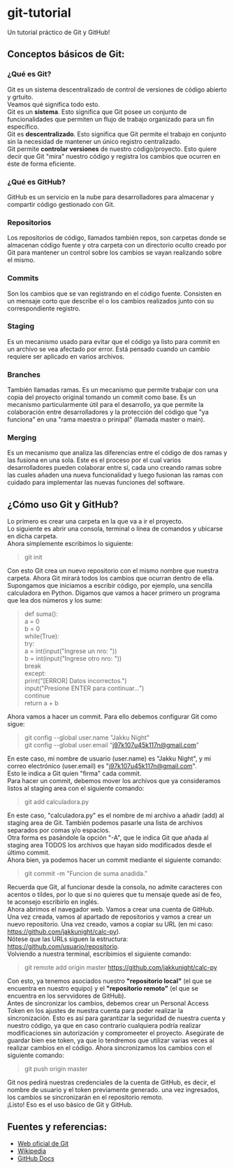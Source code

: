 # git-tutorial
Un tutorial práctico de Git y GitHub!
## Conceptos básicos de Git:
### ¿Qué es Git?
Git es un sistema descentralizado de control de versiones de código abierto y grtuito.  
Veamos qué significa todo esto.  
Git es un **sistema**. Esto significa que Git posee un conjunto de funcionalidades que 
permiten un flujo de trabajo organizado para un fin específico.  
Git es **descentralizado**. Esto significa que Git permite el trabajo en conjunto sin la 
necesidad de mantener un único registro centralizado.  
Git permite **controlar versiones** de nuestro código/proyecto. Esto quiere decir que 
Git "mira" nuestro código y registra los cambios que ocurren en éste de forma eficiente.  
### ¿Qué es GitHub?
GitHub es un servicio en la nube para desarrolladores para almacenar y compartir código 
gestionado con Git.
### Repositorios
Los repositorios de código, llamados también repos, son carpetas donde se almacenan 
código fuente y otra carpeta con un directorio oculto creado por Git para mantener un 
control sobre los cambios se vayan realizando sobre el mismo.
### Commits
Son los cambios que se van registrando en el código fuente. Consisten en un mensaje corto 
que describe el o los cambios realizados junto con su correspondiente registro.
### Staging
Es un mecanismo usado para evitar que el código ya listo para commit en un archivo se 
vea afectado por error. Está pensado cuando un cambio requiere ser aplicado en varios 
archivos.
### Branches
También llamadas ramas. Es un mecanismo que permite trabajar con una copia del proyecto 
original tomando un commit como base. Es un mecanismo particularmente útil para el 
desarrollo, ya que permite la colaboración entre desarrolladores y la protección del 
código que "ya funciona" en una "rama maestra o prinipal" (llamada master o main).
### Merging
Es un mecanismo que analiza las diferencias entre el código de dos ramas y las fusiona en
una sola. Este es el proceso por el cual varios desarrolladores pueden colaborar entre 
sí, cada uno creando ramas sobre las cuales añaden una nueva funcionalidad y luego fusionan 
las ramas con cuidado para implementar las nuevas funciones del software.
## ¿Cómo uso Git y GitHub?
Lo primero es crear una carpeta en la que va a ir el proyecto.  
Lo siguiente es abrir una consola, terminal o línea de comandos y ubicarse en dicha carpeta.  
Ahora simplemente escribimos lo siguiente:
>git init
>
Con esto Git crea un nuevo repositorio con el mismo nombre que nuestra carpeta. Ahora Git
mirará todos los cambios que ocurran dentro de ella.  
Supongamos que iniciamos a escribir código, por ejemplo, una sencilla calculadora en 
Python. Digamos que vamos a hacer primero un programa que lea dos números y los sume:
>def suma():  
	a = 0  
	b = 0  
	while(True):  
		try:  
			a = int(input("Ingrese un nro: "))  
			b = int(input("Ingrese otro nro: "))  
			break  
		except:  
			print("[ERROR] Datos incorrectos.")  
			input("Presione ENTER para continuar...")  
			continue  
	return a + b  
>
Ahora vamos a hacer un commit. Para ello debemos configurar Git como sigue:
>git config --global user.name "Jakku Night"  
git config --global user.email "j97k107u45k117n@gmail.com"
>
En este caso, mi nombre de usuario (user.name) es "Jakku Night", y mi correo electrónico 
(user.email) es "j97k107u45k117n@gmail.com".  
Esto le indica a Git quien "firma" cada commit.  
Para hacer un commit, debemos mover los archivos que ya consideramos listos al staging area 
con el siguiente comando:
>git add calculadora.py
>
En este caso, "calculadora.py" es el nombre de mi archivo a añadir (add) al staging area de 
Git. También podemos pasarle una lista de archivos separados por comas y/o espacios.  
Otra forma es pasándole la opción "-A", que le indica Git que añada al staging area TODOS 
los archivos que hayan sido modificados desde el último commit.  
Ahora bien, ya podemos hacer un commit mediante el siguiente comando:
>git commit -m "Funcion de suma anadida."
>
Recuerda que Git, al funcionar desde la consola, no admite caracteres con acentos o tildes, 
por lo que si no quieres que tu mensaje quede así de feo, te aconsejo escribirlo en inglés.  
Ahora abrimos el navegador web. Vamos a crear una cuenta de GitHub.  
Una vez creada, vamos al apartado de repositorios y vamos a crear un nuevo repositorio.
Una vez creado, vamos a copiar su URL (en mi caso: https://github.com/jakkunight/calc-py).  
Nótese que las URLs siguen la estructura: https://github.com/usuario/repositorio.  
Volviendo a nuestra terminal, escribimios el siguiente comando:
>git remote add origin master https://github.com/jakkunight/calc-py
>
Con esto, ya tenemos asociados nuestro **"repositorio local"** (el que se encuentra en 
nuestro equipo) y el **"repositorio remoto"** (el que se encuentra en los servvidores de 
GitHub).  
Antes de sincronizar los cambios, debemos crear un Personal Access Token en los ajustes de 
nuestra cuenta para poder realizar la sincronización. Esto es así para garantizar la 
seguridad de nuestra cuenta y nuestro código, ya que en caso contrario cualquiera podría 
realizar modificaciones sin autorización y compromeeter el proyecto. Asegúrate de guardar 
bien ese token, ya que lo tendremos que utilizar varias veces al realizar cambios en el 
código.
Ahora sincronizamos los cambios con el siguiente comando:
>git push origin master
>
Git nos pedirá nuestras credenciales de la cuenta de GitHub, es decir, el nombre de usuario 
y el token previamente generado.
una vez ingresados, los cambios se sincronizarán en el repositorio remoto.  
¡Listo! Eso es el uso básico de Git y GitHub.

## Fuentes y referencias:
* [Web oficial de Git](https://git-scm.com)
* [Wikipedia](https://es.wikipedia.org/wiki/Git)
* [GitHub Docs](https://docs.github.com/es/get-started/quickstart/hello-world)

